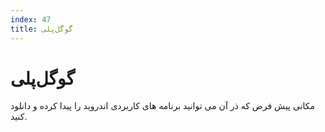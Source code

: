```yaml
---
index: 47
title: گوگل‌پلی
---
```

# گوگل‌پلی

مکانی پیش فرض که ذر آن می توانید برنامه های کاربردی اندروید را پیدا کرده و دانلود کنید.